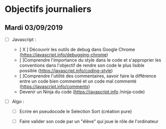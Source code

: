 # Objectifs journaliers

## Mardi 03/09/2019


* [ ] Javascript :
  * [ X ] Découvrir les outils de debug dans Google Chrome (https://javascript.info/debugging-chrome)
  * [  ]Comprendre l'importance du style dans le code et s'approprier les conventions dans l'objectif de rendre son code le plus lisible possible (https://javascript.info/coding-style)
  * [  ]Comprendre l'utilité des commentaires, savoir faire la différence entre un code bien commenté et un code mal commenté (https://javascript.info/comments)
  * Devenir un Ninja du code (https://javascript.info /ninja-code)

* [  ] Algo : 
  * [  ] Ecrire en pseudocode le Selection Sort (création pure)
  * [  ] Faire valider son code par un "élève" qui joue le rôle de l'ordinateur


